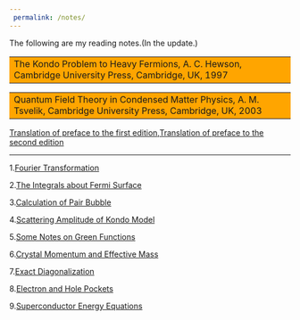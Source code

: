 ```yaml
---
 permalink: /notes/
---
```

The following are my reading notes.(In the update.)
<table><tr><td bgcolor=orange>The Kondo Problem to Heavy Fermions, A. C. Hewson, Cambridge University Press, Cambridge, UK, 1997</td></tr></table>


<table><tr><td bgcolor=orange>Quantum Field Theory in Condensed Matter Physics, A. M. Tsvelik, Cambridge University Press, Cambridge, UK, 2003</td></tr></table>

[Translation of preface to the first edition](../assets/QFT_in_CMP_1.pdf),[Translation of preface to the second edition](../assets/QFT_in_CMP_2.pdf)




-------------------------------------------------
1.[Fourier Transformation](../assets/Fourier_Transformation.pdf)

2.[The Integrals about Fermi Surface](../assets/FS.pdf)

3.[Calculation of Pair Bubble](../assets/pair_bubble.pdf)

4.[Scattering Amplitude of Kondo Model](../assets/scattering_amplitude.pdf)

5.[Some Notes on Green Functions](../assets/Green_function.pdf)

6.[Crystal Momentum and Effective Mass](../assets/Crystal_Momentum_and_Effective_mass.pdf)

7.[Exact Diagonalization](../assets/Lanczos.pdf)

8.[Electron and Hole Pockets](../assets/electron_hole_pockets.pdf)

9.[Superconductor Energy Equations](../assets/gap.pdf)



